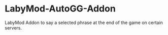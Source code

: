 # LabyMod-AutoGG-Addon
LabyMod Addon to say a selected phrase at the end of the game on certain servers.
